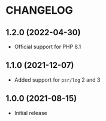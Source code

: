 # CHANGELOG


## 1.2.0 (2022-04-30)

* Official support for PHP 8.1


## 1.1.0 (2021-12-07)

* Added support for `psr/log` 2 and 3


## 1.0.0 (2021-08-15)

* Initial release
